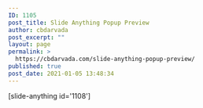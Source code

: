 ```yaml
---
ID: 1105
post_title: Slide Anything Popup Preview
author: cbdarvada
post_excerpt: ""
layout: page
permalink: >
  https://cbdarvada.com/slide-anything-popup-preview/
published: true
post_date: 2021-01-05 13:48:34
---
```

[slide-anything id='1108']